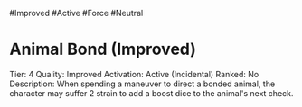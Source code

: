 #Improved 
#Active 
#Force 
#Neutral 

# Animal Bond (Improved)
Tier: 4
Quality: Improved
Activation: Active (Incidental)
Ranked: No
Description: When spending a maneuver to direct a bonded animal, the character may suffer 2 strain to add a boost dice to the animal's next check.